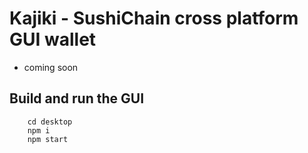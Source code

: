 # Kajiki - SushiChain cross platform GUI wallet

* coming soon

## Build and run the GUI

```
    cd desktop
    npm i
    npm start
```
